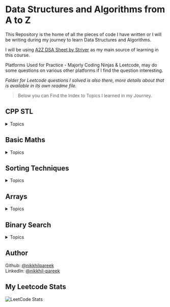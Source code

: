 # Data Structures and Algorithms from A to Z

This Repository is the home of all the pieces of code I have written or I will be writing during my journey to learn Data Structures and Algorithms. <br>

I will be using [A2Z DSA Sheet by Striver](https://takeuforward.org/strivers-a2z-dsa-course/strivers-a2z-dsa-course-sheet-2) as my main source of learning in this course.

Platforms Used for Practice - Majorly Coding Ninjas & Leetcode, may do some questions on various other platforms if I find the question interesting.

*Folder for Leetcode questions I solved is also there, more details about that is available in its own readme file.*

> Below you can Find the Index to Topics I learned in my Journey.

## CPP STL
<details>
<summary>Topics</summary>

- Pair  
- Vector  
- List  
- Deque  
- Stack  
- Queue (basic queue, Priority Queue, Minimum Heap)  
- Set (basic set, multiset, unordered_set)  
- Map (basic map, multimap, unordered_map)  

</details>

## Basic Maths
<details>
<summary>Topics</summary>

- Digit Extraction  
- Reverse a Number  
- Check Palindrome  
- Armstrong Number  
- Print All Divisors  
- Check Prime Numbers  
- GCD/HCF - best approach using Modified Euclidean Algorithm  

</details>

## Sorting Techniques
<details>
<summary>Topics</summary>

- Bubble Sort  
- Selection Sort  
- Insertion Sort  
- Merge Sort  
- Quick Sort  
- Recursive Bubble Sort  
- Recursive Insertion Sort  

> Project Idea: Sorting Visualizer using CPP only  

</details>

## Arrays
<details>
<summary>Topics</summary>

- Find Largest Element in Array (Brute Force & Optimal Solution)  
- Find Second Largest Element in Array (Brute Force, Better & Optimal Solution)  
- Check Array is Sorted or Not  
- Remove Duplicates in-place from a Sorted Array (Brute Force & Optimal Solution)  
- Left Rotate Array by One Place  
- Left Rotate Array by D Places (Brute Force & Optimal Solution)  
- Move All Zeroes to End (Brute Force & Optimal Solution)  
- Linear Search  
- Right Rotate by One Place  
- Right Rotate by D Places (Brute Force & Optimal Solution)  
- Union of two Sorted Arrays (Brute Force Solution)  
- Union of two Sorted Arrays (Optimal Solution)  
- Intersection of two Sorted Arrays (Brute Force & Optimal Solution)  
- Finding Missing Number in an Array (Brute Force, Better, Optimal 1 & Optimal 2 Solution)  
- Maximum Consecutive Ones in an Array of 0s and 1s  
- Find Number that Appears only once in an Array where all other numbers appear twice  
- Find Longest Subarray with Sum K in a Positive Only Array (Brute Force, Better & Optimal solution)  
- Find Longest Subarray with Sum K in an Array (Brute Force & Optimal solution)
- Two Sum (Brute Force, Better, Optimal Solution)
- Sort an Array of 0s, 1s and 2s **Dutch National Flag Algorithm**
- Maximum Subarray Sum (Brute Force & Optimal Solution) **Kadane's Algorithm**
- Majority Element >N/2 **Moore's Voting Algorithm**
- Count Subarrays with XOR K (Brute Force & Optimal Solution)
- Best Time to Buy & Sell Stocks
- Rearrange Elements by Alternate Sign - Equal Positive & Negatives (Brute Force & Optimal Solution)
- Rearrange Elements by Alternate Sign - Unequal Positive & Negatives
- Next Permutation (Brute Force Explanation, STL & Optimal Solution)
- Leaders in Array (Brute Force & Optimal Solution)
- Longest Consecutive Sequence (Better & Optimal Solution)
- Number of Subarrays with Sum K (Brute Force & Optimal Solution)
- Set MAtrix Zeroes (Brute Force)
- Pascal's Triangle 1: Print element of Triangle by row and column number 
- Pascal's Triangle 2: Print nth row of Triangle
- Pascal's Triangle 3: Print entire Triangle
- Majority Element >n/3 **Modified Moore's Voting Algorithm**
- Three Sum (Brute Force, Better & Optimal Solution)
- Four Sum
- Maximum Product Subarray
- Set Matrix Zeroes (Better)
- Set Matrix Zeroes (Optimal Solution)
- Rotate Matrix by 90 degrees (Brute Force & Optimal Solution)
- Spiral Traversal of Matrix
- Count Inversions in Array (Brute Force & Optimal Solution)
- Merge Overlapping Intervals (Brute Force & Optimal Solution)
- Merge Two Sorted Array (Brute Force, Better & Optimal Solution)
- Repeating & Missing Number (Brute Force, Better, Optimal 1 using Sum & Optimal 2 using XOR)
// To Be Uploaded - Reverse Pairs
  
</details>

## Binary Search
<details>
<summary>Topics</summary>

- Binary Search Implementation - Iterative & Recursive
- Lower & Upper Bound - Verified using C++ STL 

</details>

## Author
Github: [@nikkhilpareek](https://www.github.com/nikkhilpareek) <br>
LinkedIn: [@nikkhil-pareek](https://www.linkedin.com/in/nikkhil-pareek/)

## My Leetcode Stats
![LeetCode Stats](https://leetcard.jacoblin.cool/Nikkhil-Pareek?theme=dark&font=Archivo)
